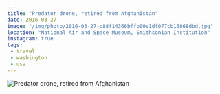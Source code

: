 ```yaml
---
title: "Predator drone, retired from Afghanistan"
date: 2016-03-27
image: "/img/photo/2016-03-27-c88f14366bffb00e1df077cb16868dbd.jpg"
location: "National Air and Space Museum, Smithsonian Institution"
instagram: true
tags:
 - travel
 - washington
 - usa
---
```


![Predator drone, retired from Afghanistan](/img/photo/2016-03-27-c88f14366bffb00e1df077cb16868dbd.jpg)
